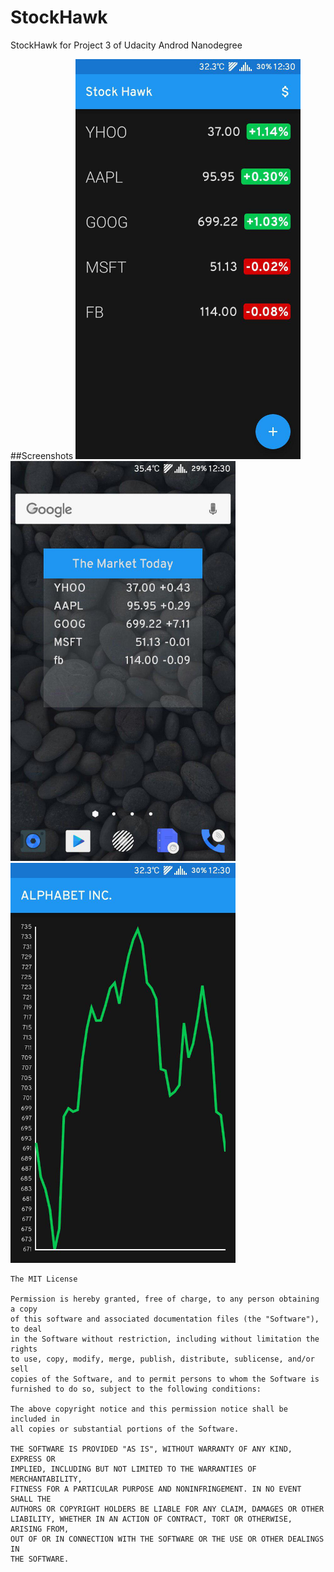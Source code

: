 # StockHawk
StockHawk for Project 3 of  Udacity Androd Nanodegree 

##Screenshots
<img src="https://raw.githubusercontent.com/SubhrajyotiSen/StockHawk/master/screenshots/1" width="360">
<img src="https://raw.githubusercontent.com/SubhrajyotiSen/StockHawk/master/screenshots/2" width="360">
<img src="https://raw.githubusercontent.com/SubhrajyotiSen/StockHawk/master/screenshots/3" width="360">


    The MIT License

    Permission is hereby granted, free of charge, to any person obtaining a copy
    of this software and associated documentation files (the "Software"), to deal
    in the Software without restriction, including without limitation the rights
    to use, copy, modify, merge, publish, distribute, sublicense, and/or sell
    copies of the Software, and to permit persons to whom the Software is
    furnished to do so, subject to the following conditions:

    The above copyright notice and this permission notice shall be included in
    all copies or substantial portions of the Software.

    THE SOFTWARE IS PROVIDED "AS IS", WITHOUT WARRANTY OF ANY KIND, EXPRESS OR
    IMPLIED, INCLUDING BUT NOT LIMITED TO THE WARRANTIES OF MERCHANTABILITY,
    FITNESS FOR A PARTICULAR PURPOSE AND NONINFRINGEMENT. IN NO EVENT SHALL THE
    AUTHORS OR COPYRIGHT HOLDERS BE LIABLE FOR ANY CLAIM, DAMAGES OR OTHER
    LIABILITY, WHETHER IN AN ACTION OF CONTRACT, TORT OR OTHERWISE, ARISING FROM,
    OUT OF OR IN CONNECTION WITH THE SOFTWARE OR THE USE OR OTHER DEALINGS IN
    THE SOFTWARE.
